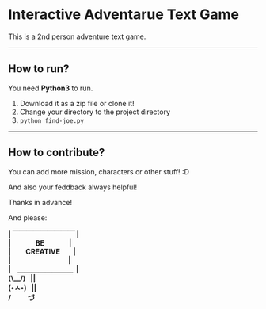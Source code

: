 # Interactive Adventarue Text Game
<p>This is a 2nd person adventure text game.</p>

---

## How to run?
You need <b>Python3</b> to run.
1. Download it as a zip file or clone it!
2. Change your directory to the project directory   
3. `python find-joe.py`
---

## How to contribute?
<p>
You can add more mission, characters or other stuff! :D
</p>
<p>
And also your feddback always helpful!
</p>
<p>
Thanks in advance!
</p>
<p>
And please:
</p>
<b>

| ￣￣￣￣￣￣￣￣￣&nbsp;|</br>
| &nbsp;  &nbsp;  &nbsp;  &nbsp;  &nbsp;  &nbsp;  &nbsp; BE &nbsp;  &nbsp;  &nbsp;  &nbsp;  &nbsp;  &nbsp;  &nbsp; |</br>
| &nbsp;  &nbsp;  &nbsp;  &nbsp; CREATIVE &nbsp;  &nbsp;  &nbsp;  &nbsp;|</br>
| &nbsp;  &nbsp;  &nbsp;  &nbsp;  &nbsp;  &nbsp;  &nbsp;  &nbsp;  &nbsp;  &nbsp;  &nbsp;  &nbsp;  &nbsp;  &nbsp;  &nbsp;  &nbsp;  &nbsp; |</br>
| &nbsp; &nbsp;＿＿＿＿＿＿＿＿ &nbsp;|</br>
(\\__/) &nbsp; ||</br>
(•ㅅ•) &nbsp; ||</br>
/ &nbsp; 　 &nbsp; づ
</b>